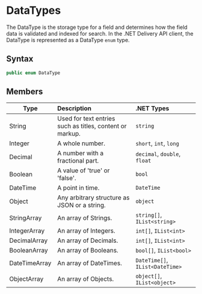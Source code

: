 # DataTypes

The DataType is the storage type for a field and determines how the field data is validated and indexed for search. In the .NET Delivery API client, the DataType is represented as a DataType `enum` type.

## Syntax

```cs
public enum DataType
```

## Members

| Type | Description | .NET Types |
| ---- | :---------- | :-------- |
| String | Used for text entries such as titles, content or markup. | `string` |
| Integer | A whole number. | `short`, `int`, `long` |
| Decimal | A number with a fractional part. | `decimal`, `double`, `float` |
| Boolean | A value of 'true' or 'false'. | `bool` |
| DateTime | A point in time. | `DateTime` |
| Object | Any arbitrary structure as JSON or a string. | `object` |
| StringArray | An array of Strings. | `string[]`, `IList<string>` |
| IntegerArray | An array of Integers. | `int[]`, `IList<int>` |
| DecimalArray | An array of Decimals. | `int[]`, `IList<int>` |
| BooleanArray | An array of Booleans. | `bool[]`, `IList<bool>` |
| DateTimeArray | An array of DateTimes. | `DateTime[]`, `IList<DateTime>` |
| ObjectArray | An array of Objects. | `object[]`, `IList<object>` |
